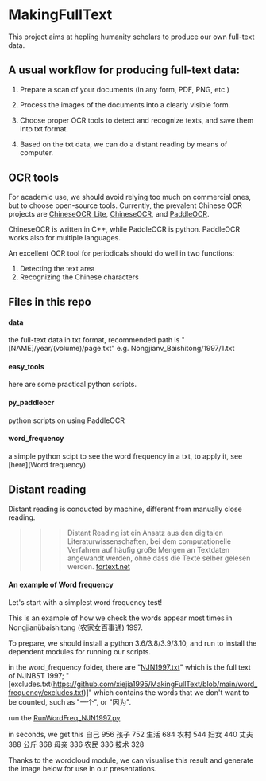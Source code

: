 # MakingFullText


This project aims at hepling humanity scholars to produce our own full-text data.

## A usual workflow for producing full-text data:

1. Prepare a scan of your documents (in any form, PDF, PNG, etc.)

2. Process the images of the documents into a clearly visible form.

3. Choose proper OCR tools to detect and recognize texts, and save them into txt format.

4. Based on the txt data, we can do a distant reading by means of computer.

## OCR tools
For academic use, we should avoid relying too much on commercial ones, but to choose open-source tools. Currently, the prevalent Chinese OCR projects are [ChineseOCR_Lite](https://github.com/DayBreak-u/chineseocr_lite), [ChineseOCR](https://github.com/chineseocr/chineseocr), and [PaddleOCR](https://github.com/PaddlePaddle/PaddleOCR).

ChineseOCR is written in C++, while PaddleOCR is python. PaddleOCR works also for multiple languages.

An excellent OCR tool for periodicals should do well in two functions:
1. Detecting the text area
2. Recognizing the Chinese characters

## Files in this repo
#### data
the full-text data in txt format, recommended path is " \[NAME\]/year/(volume)/page.txt" e.g. Nongjianv_Baishitong/1997/1.txt

#### easy_tools
here are some practical python scripts.

#### py_paddleocr
python scripts on using PaddleOCR

#### word_frequency
a simple python scipt to see the word frequency in a txt, to apply it, see [here](Word frequency)

## Distant reading
Distant reading is conducted by machine, different from manually close reading.
>>>Distant Reading ist ein Ansatz aus den digitalen Literaturwissenschaften, bei dem computationelle Verfahren auf häufig große Mengen an Textdaten angewandt werden, ohne dass die Texte selber gelesen werden. [fortext.net](https://fortext.net/ueber-fortext/glossar/distant-reading#:~:text=Distant%20Reading%20ist%20ein%20Ansatz,die%20Texte%20selber%20gelesen%20werden.&text=Als%20Gegenbegriff%20zu%20Close%20Reading,Franco%20Moretti%20(2000)%20gepr%C3%A4gt.)
>>>

#### An example of Word frequency

Let's start with a simplest word frequency test!

This is an example of how we check the words appear most times in Nongjianübaishitong (农家女百事通) 1997.

   To prepare, we should install a python 3.6/3.8/3.9/3.10, and run
   <pip install jieba wordcloud>
   to install the dependent modules for running our scripts.

   in the word_frequency folder, there are 
   "[NJN1997.txt](https://github.com/xiejia1995/MakingFullText/blob/main/word_frequency/NJN1997.txt)" which is the full text of NJNBST 1997;
   "[excludes.txt(https://github.com/xiejia1995/MakingFullText/blob/main/word_frequency/excludes.txt)]" which contains the words that we don't want to be counted, such as "一个", or "因为".

   run the [RunWordFreq_NJN1997.py](https://github.com/xiejia1995/MakingFullText/blob/main/word_frequency/RunWordFreq_NJN1997.py)

   in seconds, we get this 
   自己          956
   孩子          752
   生活          684
   农村          544
   妇女          440
   丈夫          388
   公斤          368
   母亲          336
   农民          336
   技术          328

   Thanks to the wordcloud module, we can visualise this result and generate the image below for use in our presentations.





   
